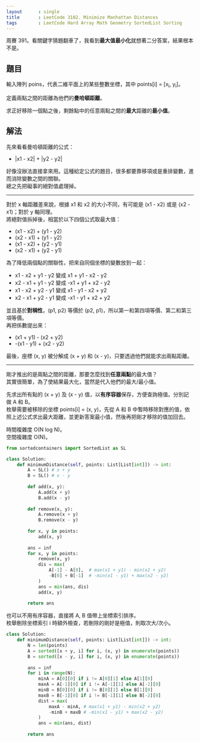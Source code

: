 ```yaml
---
layout      : single
title       : LeetCode 3102. Minimize Manhattan Distances
tags        : LeetCode Hard Array Math Geometry SortedList Sorting
---
```

周賽 391。看關鍵字猜題翻車了，我看到**最大值最小化**就想著二分答案，結果根本不是。  

## 題目

輸入陣列 poins，代表二維平面上的某些整數坐標，其中 points[i] = [x<sub>i</sub>, y<sub>i</sub>]。  

定義兩點之間的距離為他們的**曼哈頓距離**。  

求正好移除一個點之後，剩餘點中的任意兩點之間的**最大**距離的**最小值**。  

## 解法

先來看看曼哈頓距離的公式：  

- \|x1 - x2\| + \|y2 - y2\|  

好像沒辦法直接拿來用。這種給定公式的題目，很多都要靠移項或是重排變數，進而消除變數之間的關聯。  
總之先把礙事的絕對值處理掉。  

---

對於 x 軸距離差來說，根據 x1 和 x2 的大小不同，有可能是 (x1 - x2) 或是 (x2 - x1)；對於 y 軸同理。  
將絕對值拆掉後，相當於以下四個公式取最大值：  

- (x1 - x2) + (y1 - y2)  
- (x2 - x1) + (y1 - y2)  
- (x1 - x2) + (y2 - y1)  
- (x2 - x1) + (y2 - y1)  

為了降低兩個點的關聯性，把來自同個坐標的變數放到一起：  

- x1 - x2 + y1 - y2 變成 x1 + y1 - x2 - y2  
- x2 - x1 + y1 - y2 變成 -x1 + y1 + x2 - y2  
- x1 - x2 + y2 - y1 變成 x1 - y1 - x2 + y2  
- x2 - x1 + y2 - y1 變成 -x1 - y1 + x2 + y2  

並且基於**對稱性**，(p1, p2) 等價於 (p2, p1)，所以第一和第四項等價、第二和第三項等價。  
再把係數提出來：  

- (x1 + y1) - (x2 + y2)  
- -(x1 - y1) + (x2 - y2)  

最後，座標 (x, y) 被分解成 (x + y) 和 (x - y)，只要透過他們就能求出兩點距離。  

---

剛才推出的是兩點之間的距離，那要怎麼找到**任意兩點**的最大值？  
其實很簡單，為了使結果最大化，當然是代入他們的最大/最小值。  

先求出所有點的 (x + y) 及 (x - y) 值，以**有序容器**保存，方便查詢極值。分別記做 A 和 B。  
枚舉需要被移除的坐標 points[i] = (x, y)，先從 A 和 B 中暫時移除對應的值，依照上述公式求出最大距離，並更新答案最小值，然後再把剛才移除的值加回去。  

時間複雜度 O(N log N)。  
空間複雜度 O(N)。  

```python
from sortedcontainers import SortedList as SL

class Solution:
    def minimumDistance(self, points: List[List[int]]) -> int:
        A = SL() # x + y
        B = SL() # x - y
        
        def add(x, y):
            A.add(x + y)
            B.add(x - y)
        
        def remove(x, y):
            A.remove(x + y)
            B.remove(x - y)
        
        for x, y in points:
            add(x, y)
            
        ans = inf
        for x, y in points:
            remove(x, y)
            dis = max(
                A[-1] - A[0],  # max(x1 + y1) - min(x2 + y2) 
                -B[0] + B[-1]  # -min(x1 - y1) + max(x2 - y2)  
            )
            ans = min(ans, dis)
            add(x, y)
            
        return ans
```

也可以不用有序容器，直接將 A, B 值帶上坐標索引排序。  
枚舉刪除坐標索引 i 時額外檢查，若刪除的剛好是極值，則取次大/次小。  

```python
class Solution:
    def minimumDistance(self, points: List[List[int]]) -> int:
        N = len(points)
        A = sorted([x + y, i] for i, (x, y) in enumerate(points))
        B = sorted([x - y, i] for i, (x, y) in enumerate(points))        
        
        ans = inf
        for i in range(N):
            minA = A[0][0] if i != A[0][1] else A[1][0]
            maxA = A[-1][0] if i != A[-1][1] else A[-2][0]            
            minB = B[0][0] if i != B[0][1] else B[1][0]
            maxB = B[-1][0] if i != B[-1][1] else B[-2][0]            
            dist = max(
                maxA - minA, # max(x1 + y1) - min(x2 + y2) 
                -minB + maxB # -min(x1 - y1) + max(x2 - y2)  
            )
            ans = min(ans, dist)
            
        return ans
```
